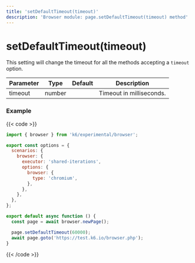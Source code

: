 ```yaml
---
title: 'setDefaultTimeout(timeout)'
description: 'Browser module: page.setDefaultTimeout(timeout) method'
---
```


# setDefaultTimeout(timeout)

This setting will change the timeout for all the methods accepting a `timeout` option.

| Parameter | Type   | Default | Description              |
| --------- | ------ | ------- | ------------------------ |
| timeout   | number |         | Timeout in milliseconds. |

### Example

{{< code >}}

```javascript
import { browser } from 'k6/experimental/browser';

export const options = {
  scenarios: {
    browser: {
      executor: 'shared-iterations',
      options: {
        browser: {
          type: 'chromium',
        },
      },
    },
  },
};

export default async function () {
  const page = await browser.newPage();

  page.setDefaultTimeout(60000);
  await page.goto('https://test.k6.io/browser.php');
}
```

{{< /code >}}
